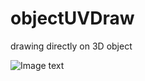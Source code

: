 # objectUVDraw
drawing directly on 3D object

![Image text](https://github.com/neoliangGame/objectUVDraw/blob/master/draw.gif)
